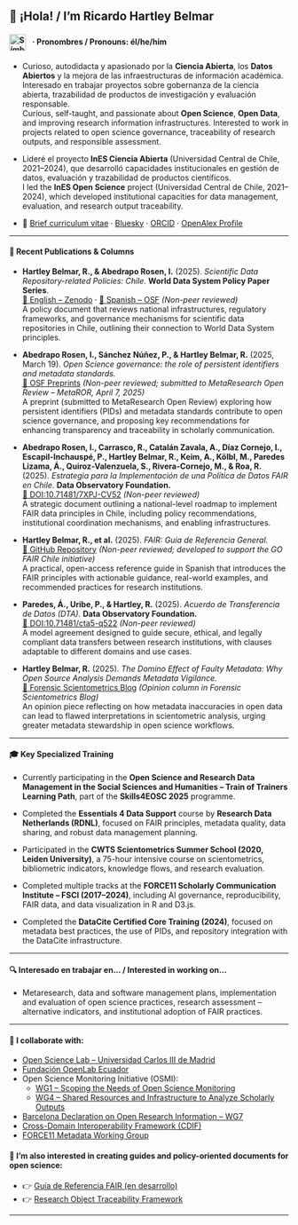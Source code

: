 ## 👋 ¡Hola! / I’m Ricardo Hartley Belmar 
#### <h4><img src="https://upload.wikimedia.org/wikipedia/commons/9/91/Neurodiversity_Symbol.svg" alt="Símbolo de neurodiversidad" width="30" style="vertical-align: middle; margin-right: 8px;" /> · Pronombres / Pronouns: él/he/him</h4>

- Curioso, autodidacta y apasionado por la **Ciencia Abierta**, los **Datos Abiertos** y la mejora de las infraestructuras de información académica. Interesado en trabajar proyectos sobre gobernanza de la ciencia abierta, trazabilidad de productos de investigación y evaluación responsable.  
  Curious, self-taught, and passionate about **Open Science**, **Open Data**, and improving research information infrastructures. Interested to work in projects related to open science governance, traceability of research outputs, and responsible assessment.

- Lideré el proyecto **InES Ciencia Abierta** (Universidad Central de Chile, 2021–2024), que desarrolló capacidades institucionales en gestión de datos, evaluación y trazabilidad de productos científicos.  
  I led the **InES Open Science** project (Universidad Central de Chile, 2021–2024), which developed institutional capacities for data management, evaluation, and research output traceability.

- 📄 [Brief curriculum vitae](https://docs.google.com/document/d/1S3UwXP_em17aMeoEodq1xexQ-PgyJBeP9n3v2gxIx3g/edit?usp=sharing) · [Bluesky](https://bsky.app/profile/ricardohartley.bsky.social) · [ORCID](https://orcid.org/0000-0002-2544-587X) · [OpenAlex Profile](https://openalex.org/A5077204313)

---

#### 📝 Recent Publications & Columns

- **Hartley Belmar, R., & Abedrapo Rosen, I.** (2025). *Scientific Data Repository-related Policies: Chile.* **World Data System Policy Paper Series**.  
  [📄 English – Zenodo](https://doi.org/10.5281/zenodo.15650922) · [📄 Spanish – OSF](https://doi.org/10.31219/osf.io/9h564_v3) *(Non-peer reviewed)*  
  A policy document that reviews national infrastructures, regulatory frameworks, and governance mechanisms for scientific data repositories in Chile, outlining their connection to World Data System principles.

- **Abedrapo Rosen, I., Sánchez Núñez, P., & Hartley Belmar, R.** (2025, March 19). *Open Science governance: the role of persistent identifiers and metadata standards.*  
  [📄 OSF Preprints](https://doi.org/10.31219/osf.io/9h564_v3) *(Non-peer reviewed; submitted to MetaResearch Open Review – MetaROR, April 7, 2025)*  
  A preprint (submitted to MetaResearch Open Review) exploring how persistent identifiers (PIDs) and metadata standards contribute to open science governance, and proposing key recommendations for enhancing transparency and traceability in scholarly communication.

- **Abedrapo Rosen, I., Carrasco, R., Catalán Zavala, A., Díaz Cornejo, I., Escapil-Inchauspé, P., Hartley Belmar, R., Keim, A., Kölbl, M., Paredes Lizama, Á., Quiroz-Valenzuela, S., Rivera-Cornejo, M., & Roa, R.** (2025). *Estrategia para la Implementación de una Política de Datos FAIR en Chile.* **Data Observatory Foundation.**  
  [📄 DOI:10.71481/7XPJ-CV52](https://doi.org/10.71481/7XPJ-CV52) *(Non-peer reviewed)*  
  A strategic document outlining a national-level roadmap to implement FAIR data principles in Chile, including policy recommendations, institutional coordination mechanisms, and enabling infrastructures.

- **Hartley Belmar, R., et al.** (2025). *FAIR: Guía de Referencia General.*  
  [📘 GitHub Repository](https://github.com/ricnadamas/docs/blob/main/FAIR/GuiaReferencia.md) *(Non-peer reviewed; developed to support the GO FAIR Chile initiative)*  
  A practical, open-access reference guide in Spanish that introduces the FAIR principles with actionable guidance, real-world examples, and recommended practices for research institutions.

- **Paredes, Á., Uribe, P., & Hartley, R.** (2025). *Acuerdo de Transferencia de Datos (DTA).* **Data Observatory Foundation.**  
  [📄 DOI:10.71481/cta5-q522](https://doi.org/10.71481/cta5-q522) *(Non-peer reviewed)*  
  A model agreement designed to guide secure, ethical, and legally compliant data transfers between research institutions, with clauses adaptable to different domains and use cases.

- **Hartley Belmar, R.** (2025). *The Domino Effect of Faulty Metadata: Why Open Source Analysis Demands Metadata Vigilance.*   
  [📝 Forensic Scientometrics Blog](https://fosci.substack.com/p/the-domino-effect-of-faulty-metadata) *(Opinion column in Forensic Scientometrics Blog)*   
  An opinion piece reflecting on how metadata inaccuracies in open data can lead to flawed interpretations in scientometric analysis, urging greater metadata stewardship in open science workflows.

---

#### 🎓 Key Specialized Training

- Currently participating in the **Open Science and Research Data Management in the Social Sciences and Humanities – Train of Trainers Learning Path**, part of the **Skills4EOSC 2025** programme.

- Completed the **Essentials 4 Data Support** course by **Research Data Netherlands (RDNL)**, focused on FAIR principles, metadata quality, data sharing, and robust data management planning.  

- Participated in the **CWTS Scientometrics Summer School (2020, Leiden University)**, a 75-hour intensive course on scientometrics, bibliometric indicators, knowledge flows, and research evaluation.

- Completed multiple tracks at the **FORCE11 Scholarly Communication Institute – FSCI (2017–2024)**, including AI governance, reproducibility, FAIR data, and data visualization in R and D3.js.

- Completed the **DataCite Certified Core Training (2024)**, focused on metadata best practices, the use of PIDs, and repository integration with the DataCite infrastructure.

---

#### 🔍 Interesado en trabajar en... / Interested in working on...

- Metaresearch, data and software management plans, implementation and evaluation of open science practices, research assessment – alternative indicators, and institutional adoption of FAIR practices.

---

#### 🔭 I collaborate with:  

  - [Open Science Lab – Universidad Carlos III de Madrid](https://opensciencelab.uc3m.es)  
  - [Fundación OpenLab Ecuador](https://openlab.ec)  
  - Open Science Monitoring Initiative (OSMI):  
    - [WG1 – Scoping the Needs of Open Science Monitoring](https://open-science-monitoring.org/working-groups/wg1-scoping-the-needs-of-open-science-monitoring/)  
    - [WG4 – Shared Resources and Infrastructure to Analyze Scholarly Outputs](https://open-science-monitoring.org/working-groups/wg4-shared-resources-and-infrastructure-to-analyze-scholarly-outputs/)  
  - [Barcelona Declaration on Open Research Information – WG7](https://barcelona-declaration.org)
  - [Cross-Domain Interoperability Framework (CDIF)](https://worldfair-project.eu/cdif/)  
  - [FORCE11 Metadata Working Group](https://force11.org)

#### 🧾 I’m also interested in creating guides and policy-oriented documents for open science:

- 👉 [Guía de Referencia FAIR (en desarrollo)](https://github.com/ricnadamas/docs/blob/main/FAIR/GuiaReferencia.md)  
- 👉 [Research Object Traceability Framework](https://github.com/ricnadamas/docs/blob/main/OpenScience/traceabilityda.md)

---
